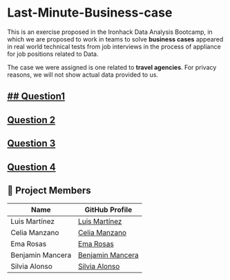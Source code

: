 # Last-Minute-Business-case


This is an exercise proposed in the Ironhack Data Analysis Bootcamp, in which we are proposed to work in teams to solve **business cases** appeared in real world technical tests from job interviews in the process of appliance for job positions related to Data.

The case we were assigned is one related to **travel agencies**.
For privacy reasons, we will not show actual data provided to us.


## [## Question1](https://github.com/datasilvia/Last-Minute-Business-case/blob/main/question1.ipynb)


## [Question 2](https://github.com/datasilvia/Last-Minute-Business-case/blob/main/question2.ipynb)


## [Question 3](https://github.com/datasilvia/Last-Minute-Business-case/blob/main/question3.ipynb)


## [Question 4](https://github.com/datasilvia/Last-Minute-Business-case/blob/main/Question_4.ipynb)


## 👥 Project Members

| Name              | GitHub Profile       |
|-------------------|----------------------|
| Luis Martínez     | [Luis Martínez](https://github.com/luismrtnzgl)    |
| Celia Manzano     | [Celia Manzano](https://github.com/cemanzanoc)     |
| Ema Rosas         | [Ema Rosas](https://github.com/Erove13)    |
| Benjamin Mancera  | [Benjamin Mancera](https://github.com/Benja022)    |
| Silvia Alonso     | [Silvia Alonso](https://github.com/datasilvia)    |



